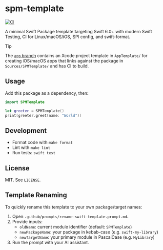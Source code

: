 # spm-template

[![CI](https://github.com/ajevans99/spm-template/actions/workflows/ci.yml/badge.svg)](https://github.com/ajevans99/spm-template/actions/workflows/ci.yml)

<!-- Add after SPI published
[![](https://img.shields.io/endpoint?url=https%3A%2F%2Fswiftpackageindex.com%2Fapi%2Fpackages%2Fajevans99%2Fspm-template%2Fbadge%3Ftype%3Dswift-versions)](https://swiftpackageindex.com/ajevans99/spm-template)
[![](https://img.shields.io/endpoint?url=https%3A%2F%2Fswiftpackageindex.com%2Fapi%2Fpackages%2Fajevans99%2Fspm-template%2Fbadge%3Ftype%3Dplatforms)](https://swiftpackageindex.com/ajevans99/spm-template) -->

A minimal Swift Package template targeting Swift 6.0+ with modern Swift Testing, CI for Linux/macOS/iOS, SPI config, and swift-format.

> [!TIP]
> The [`app` branch](https://github.com/ajevans99/spm-template/tree/app) contains an Xcode project template in `AppTemplate/` for creating iOS/macOS apps that links against the package in `Sources/SPMTemplate/` and has CI to build.

## Usage

Add this package as a dependency, then:

```swift
import SPMTemplate

let greeter = SPMTemplate()
print(greeter.greet(name: "World"))
```

## Development

- Format code with `make format`
- Lint with `make lint`
- Run tests: `swift test`

## License

MIT. See `LICENSE`.

## Template Renaming

To quickly rename this template to your own package/target names:

1. Open `.github/prompts/rename-swift-template.prompt.md`.
2. Provide inputs:
   - `oldName`: current module identifier (default: `SPMTemplate`)
   - `newPackageName`: your package in kebab-case (e.g. `swift-my-library`)
   - `newTargetName`: your primary module in PascalCase (e.g. `MyLibrary`)
3. Run the prompt with your AI assistant.
